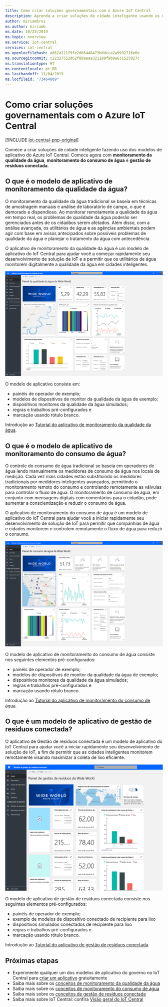 ```yaml
---
title: Como criar soluções governamentais com o Azure IoT Central
description: Aprenda a criar soluções de cidade inteligente usando os modelos de aplicativo do Azure IoT Central.
author: miriambrus
ms.author: miriamb
ms.date: 10/23/2019
ms.topic: overview
ms.service: iot-central
services: iot-central
ms.openlocfilehash: a862a221f9fe2db5448473bddcca2a9932716e0e
ms.sourcegitcommit: c22327552d62f88aeaa321189f9b9a631525027c
ms.translationtype: HT
ms.contentlocale: pt-BR
ms.lasthandoff: 11/04/2019
ms.locfileid: "73464089"
---
```

# <a name="building-government-solutions-with-azure-iot-central"></a>Como criar soluções governamentais com o Azure IoT Central

[!INCLUDE [iot-central-pnp-original](../../../includes/iot-central-pnp-original-note.md)]

Comece a criar soluções de cidade inteligente fazendo uso dos modelos de aplicativo do Azure IoT Central. Comece agora com **monitoramento da qualidade da água**, **monitoramento do consumo de água** e **gestão de resíduos conectada**.

## <a name="what-is-water-quality-monitoring-application-template"></a>O que é o modelo de aplicativo de monitoramento da qualidade da água?   

O monitoramento da qualidade da água tradicional se baseia em técnicas de amostragem manuais e análise de laboratório de campo, o que é demorado e dispendioso. Ao monitorar remotamente a qualidade da água em tempo real, os problemas de qualidade da água poderão ser gerenciados antes de os cidadãos serem afetados. Além disso, com a análise avançada, os utilitários de água e as agências ambientais podem agir com base em avisos antecipados sobre possíveis problemas de qualidade da água e planejar o tratamento da água com antecedência.  

O aplicativo de monitoramento da qualidade da água é um modelo de aplicativo do IoT Central para ajudar você a começar rapidamente seu desenvolvimento de solução de IoT e a permitir que os utilitários de água monitorem digitalmente a qualidade da água em cidades inteligentes. 

![Modelo de aplicativo de monitoramento da qualidade da água](./media/overview-iotcentral-government/waterqualitymonitoring-dashboard-full.png)

O modelo de aplicativo consiste em:
* painéis de operador de exemplo;
* modelos de dispositivos de monitor da qualidade da água de exemplo;
* dispositivos monitores da qualidade da água simulados;
* regras e trabalhos pré-configurados e
* marcação usando rótulo branco. 

Introdução ao [Tutorial do aplicativo de monitoramento da qualidade da água](./tutorial-water-quality-monitoring.md).


## <a name="what-is-water-consumption-monitoring-application-template"></a>O que é o modelo de aplicativo de monitoramento do consumo de água? 

O controle do consumo de água tradicional se baseia em operadores de água lendo manualmente os medidores de consumo de água nos locais de medição. Cada vez mais cidades estão substituindo os medidores tradicionais por medidores inteligentes avançados, permitindo o monitoramento remoto do consumo e controlando remotamente as válvulas para controlar o fluxo de água. O monitoramento de consumo de água, em conjunto com mensagens digitais com comentários para o cidadão, pode aumentar a conscientização e reduzir o consumo de água. 


O aplicativo de monitoramento do consumo de água é um modelo de aplicativo do IoT Central para ajudar você a iniciar rapidamente seu desenvolvimento de solução de IoT para permitir que companhias de água e cidades monitorem e controlem remotamente o fluxo de água para reduzir o consumo. 

  ![Modelo de aplicativo de monitoramento do consumo de água](./media/overview-iotcentral-government/waterconsumptionmonitoring-dashboardfull.png)

O modelo de aplicativo de monitoramento do consumo de água consiste nos seguintes elementos pré-configurados:
* painéis de operador de exemplo;
* modelos de dispositivos de monitor da qualidade da água de exemplo;
* dispositivos monitores da qualidade da água simulados;
* regras e trabalhos pré-configurados e
* marcação usando rótulo branco. 

 Introdução ao [Tutorial do aplicativo de monitoramento do consumo de água](./tutorial-water-consumption-monitoring.md).

## <a name="what-is-connected-waste-management-application-template"></a>O que é um modelo de aplicativo de gestão de resíduos conectada? 

O aplicativo de Gestão de resíduos conectada é um modelo de aplicativo do IoT Central para ajudar você a iniciar rapidamente seu desenvolvimento de solução de IoT, a fim de permitir que as cidades inteligentes monitorem remotamente visando maximizar a coleta de lixo eficiente. 

![Modelo de aplicativo de gestão de resíduos conectada](media/overview-iotcentral-government/connectedwastemanagement-dashboard.png) 


O modelo de aplicativo de gestão de resíduos conectada consiste nos seguintes elementos pré-configurados:
* painéis de operador de exemplo;
* exemplo de modelos de dispositivo conectado de recipiente para lixo
* dispositivos simulados conectados de recipiente para lixo
* regras e trabalhos pré-configurados e
* marcação usando rótulo branco. 

Introdução ao [Tutorial do aplicativo de gestão de resíduos conectada](./tutorial-connected-waste-management.md).


## <a name="next-steps"></a>Próximas etapas

* Experimente qualquer um dos modelos de aplicativo do governo no IoT Central para [criar um aplicativo](https://apps.azureiotcentral.com/build/government) gratuitamente
* Saiba mais sobre os [conceitos de monitoramento da qualidade da água](./concepts-waterqualitymonitoring-architecture.md)
* Saiba mais sobre os [conceitos de monitoramento do consumo de água](./concepts-waterconsumptionmonitoring-architecture.md)
* Saiba mais sobre os [conceitos de gestão de resíduos conectada](./concepts-connectedwastemanagement-architecture.md)  
* Saiba mais sobre IoT Central: confira [Visão geral do IoT Central](https://docs.microsoft.com/azure/iot-central/core/overview-iot-central)
 